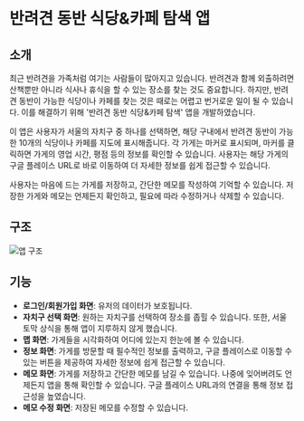 # 반려견 동반 식당&카페 탐색 앱

## 소개

최근 반려견을 가족처럼 여기는 사람들이 많아지고 있습니다. 반려견과 함께 외출하려면 산책뿐만 아니라 식사나 휴식을 할 수 있는 장소를 찾는 것도 중요합니다. 하지만, 반려견 동반이 가능한 식당이나 카페를 찾는 것은 때로는 어렵고 번거로운 일이 될 수 있습니다. 이를 해결하기 위해 '반려견 동반 식당&카페 탐색' 앱을 개발하였습니다.

이 앱은 사용자가 서울의 자치구 중 하나를 선택하면, 해당 구내에서 반려견 동반이 가능한 10개의 식당이나 카페를 지도에 표시해줍니다. 각 가게는 마커로 표시되며, 마커를 클릭하면 가게의 영업 시간, 평점 등의 정보를 확인할 수 있습니다. 사용자는 해당 가게의 구글 플레이스 URL로 바로 이동하여 더 자세한 정보를 쉽게 접근할 수 있습니다.

사용자는 마음에 드는 가게를 저장하고, 간단한 메모를 작성하여 기억할 수 있습니다. 저장한 가게와 메모는 언제든지 확인하고, 필요에 따라 수정하거나 삭제할 수 있습니다.

## 구조

![앱 구조](https://github.com/eeazzy/iOS_TermProject/assets/143472229/9bb313a6-df92-4439-ac4b-2b6081268721)

## 기능

- **로그인/회원가입 화면**: 유저의 데이터가 보호됩니다.
- **자치구 선택 화면**: 원하는 자치구를 선택하여 장소를 좁힐 수 있습니다. 또한, 서울 토막 상식을 통해 앱이 지루하지 않게 했습니다.
- **맵 화면**: 가게들을 시각화하여 어디에 있는지 한눈에 볼 수 있습니다.
- **정보 화면**: 가게를 방문할 때 필수적인 정보를 출력하고, 구글 플레이스로 이동할 수 있는 버튼을 제공하여 자세한 정보에 쉽게 접근할 수 있습니다.
- **메모 화면**: 가게를 저장하고 간단한 메모를 남길 수 있습니다. 나중에 잊어버려도 언제든지 앱을 통해 확인할 수 있습니다. 구글 플레이스 URL과의 연결을 통해 정보 접근성을 높였습니다.
- **메모 수정 화면**: 저장된 메모를 수정할 수 있습니다.

